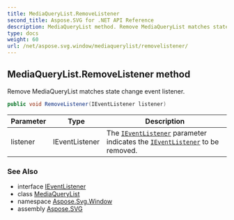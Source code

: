 ```yaml
---
title: MediaQueryList.RemoveListener
second_title: Aspose.SVG for .NET API Reference
description: MediaQueryList method. Remove MediaQueryList matches state change event listener
type: docs
weight: 60
url: /net/aspose.svg.window/mediaquerylist/removelistener/
---
```

## MediaQueryList.RemoveListener method

Remove MediaQueryList matches state change event listener.

```csharp
public void RemoveListener(IEventListener listener)
```

| Parameter | Type | Description |
| --- | --- | --- |
| listener | IEventListener | The [`IEventListener`](../../../aspose.svg.dom.events/ieventlistener/) parameter indicates the [`IEventListener`](../../../aspose.svg.dom.events/ieventlistener/) to be removed. |

### See Also

* interface [IEventListener](../../../aspose.svg.dom.events/ieventlistener/)
* class [MediaQueryList](../)
* namespace [Aspose.Svg.Window](../../../aspose.svg.window/)
* assembly [Aspose.SVG](../../../)
